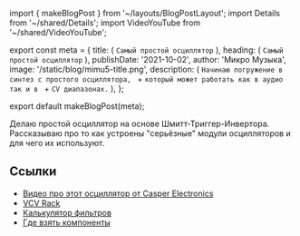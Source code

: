 import { makeBlogPost } from '~/layouts/BlogPostLayout';
import Details from '~/shared/Details';
import VideoYouTube from '~/shared/VideoYouTube';

export const meta = {
  title: (
    `Самый простой осциллятор`
  ),
  heading: (
    `Самый простой осциллятор`
  ),
  publishDate: '2021-10-02',
  author: 'Микро Музыка',
  image: '/static/blog/mimu5-title.png',
  description: (
    `Начинаю погружение в синтез с простого осциллятора, ` +
    `который может работать как в аудио так и в ` +
    `CV диапазонах.`
  ),
};

export default makeBlogPost(meta);

Делаю простой осциллятор на основе Шмитт-Триггер-Инвертoра.
Рассказываю про то как устроены "серьёзные" модули
осцилляторов и для чего их используют.

<VideoYouTube id="aARaefvmTDk" />

## Ссылки

* [Видео про этот осциллятор от Casper Electronics](https://www.youtube.com/watch?v=FaoJaLmZaL4)
* [VCV Rack](https://vcvrack.com)
* [Калькулятор фильтров](http://www.learningaboutelectronics.com/Articles/Low-pass-filter-calculator.php)
* [Где взять компоненты](/blog/2021-05-01-kak-nachat-delat-elektronnye-instrumenty-syntezatory-i-effekty/)

